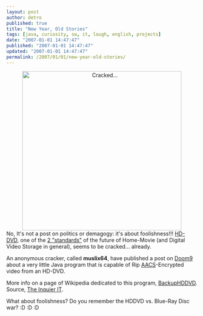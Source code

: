 ```yaml
---
layout: post
author: detro
published: true
title: "New Year, Old Stories"
tags: [java, curiosity, sw, it, laugh, english, projects]
date: "2007-01-01 14:47:47"
published: "2007-01-01 14:47:47"
updated: "2007-01-01 14:47:47"
permalink: /2007/01/01/new-year-old-stories/
---
```


<div align="center"><img src="http://www.ttgnet.com/images/cracked-dvd.jpg" alt="Cracked..." width="420" /></div>
No, It's not a post on politics or demagogy: it's about foolishness!!!
<a href="http://en.wikipedia.org/wiki/HD_DVD">HD-DVD</a>, one of the <a href="http://en.wikipedia.org/wiki/Blu-ray_Disc">2 "standards"</a> of the future of Home-Movie (and Digital Video Storage in general), seems to be cracked... already.

An anonymous cracker, called <strong>muslix64</strong>, have published a post on <a href="http://forum.doom9.org/showthread.php?t=119871">Doom9</a> about a very little Java program that is capable of Rip <a href="http://en.wikipedia.org/wiki/AACS">AACS</a>-Encrypted video from an HD-DVD.

More info on a page of Wikipedia dedicated to this program, <a href="http://en.wikipedia.org/wiki/BackupHDDVD">BackupHDDVD</a>.
Source, <a href="http://it.theinquirer.net/2006/12/decrittato_il_sistema_aacs.html">The Inquier IT</a>.

What about foolishness? Do you remember the HDDVD vs. Blue-Ray Disc war? :D :D :D
